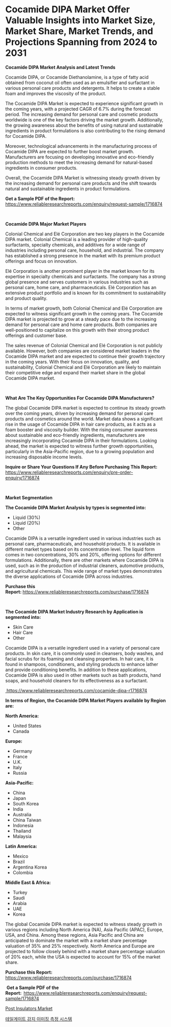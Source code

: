 <p><h1>Cocamide DIPA Market Offer Valuable Insights into Market Size, Market Share, Market Trends, and Projections Spanning from 2024 to 2031</h1></p><p><strong>Cocamide DIPA Market Analysis and Latest Trends</strong></p>
<p><p>Cocamide DIPA, or Cocamide Diethanolamine, is a type of fatty acid obtained from coconut oil often used as an emulsifier and surfactant in various personal care products and detergents. It helps to create a stable foam and improves the viscosity of the product.</p><p>The Cocamide DIPA Market is expected to experience significant growth in the coming years, with a projected CAGR of 6.7% during the forecast period. The increasing demand for personal care and cosmetic products worldwide is one of the key factors driving the market growth. Additionally, the growing awareness about the benefits of using natural and sustainable ingredients in product formulations is also contributing to the rising demand for Cocamide DIPA.</p><p>Moreover, technological advancements in the manufacturing process of Cocamide DIPA are expected to further boost market growth. Manufacturers are focusing on developing innovative and eco-friendly production methods to meet the increasing demand for natural-based ingredients in consumer products.</p><p>Overall, the Cocamide DIPA Market is witnessing steady growth driven by the increasing demand for personal care products and the shift towards natural and sustainable ingredients in product formulations.</p></p>
<p><strong>Get a Sample PDF of the Report:&nbsp;</strong> <a href="https://www.reliableresearchreports.com/enquiry/request-sample/1716874">https://www.reliableresearchreports.com/enquiry/request-sample/1716874</a></p>
<p>&nbsp;</p>
<p><strong>Cocamide DIPA Major Market Players</strong></p>
<p><p>Colonial Chemical and Elé Corporation are two key players in the Cocamide DIPA market. Colonial Chemical is a leading provider of high-quality surfactants, specialty chemicals, and additives for a wide range of industries including personal care, household, and industrial. The company has established a strong presence in the market with its premium product offerings and focus on innovation.</p><p>Elé Corporation is another prominent player in the market known for its expertise in specialty chemicals and surfactants. The company has a strong global presence and serves customers in various industries such as personal care, home care, and pharmaceuticals. Elé Corporation has an extensive product portfolio and is known for its commitment to sustainability and product quality.</p><p>In terms of market growth, both Colonial Chemical and Elé Corporation are expected to witness significant growth in the coming years. The Cocamide DIPA market is projected to grow at a steady pace due to the increasing demand for personal care and home care products. Both companies are well-positioned to capitalize on this growth with their strong product offerings and customer base.</p><p>The sales revenue of Colonial Chemical and Elé Corporation is not publicly available. However, both companies are considered market leaders in the Cocamide DIPA market and are expected to continue their growth trajectory in the coming years. With their focus on innovation, quality, and sustainability, Colonial Chemical and Elé Corporation are likely to maintain their competitive edge and expand their market share in the global Cocamide DIPA market.</p></p>
<p>&nbsp;</p>
<p><strong>What Are The Key Opportunities For Cocamide DIPA Manufacturers?</strong></p>
<p><p>The global Cocamide DIPA market is expected to continue its steady growth over the coming years, driven by increasing demand for personal care products and cosmetics around the world. Market data shows a significant rise in the usage of Cocamide DIPA in hair care products, as it acts as a foam booster and viscosity builder. With the rising consumer awareness about sustainable and eco-friendly ingredients, manufacturers are increasingly incorporating Cocamide DIPA in their formulations. Looking ahead, the market is expected to witness further growth opportunities, particularly in the Asia-Pacific region, due to a growing population and increasing disposable income levels.</p></p>
<p><strong>Inquire or Share Your Questions If Any Before Purchasing This Report:</strong> <a href="https://www.reliableresearchreports.com/enquiry/pre-order-enquiry/1716874">https://www.reliableresearchreports.com/enquiry/pre-order-enquiry/1716874</a></p>
<p>&nbsp;</p>
<p><strong>Market Segmentation</strong></p>
<p><strong>The Cocamide DIPA Market Analysis by types is segmented into:</strong></p>
<p><ul><li>Liquid (30%)</li><li>Liquid (20%)</li><li>Other</li></ul></p>
<p><p>Cocamide DIPA is a versatile ingredient used in various industries such as personal care, pharmaceuticals, and household products. It is available in different market types based on its concentration level. The liquid form comes in two concentrations, 30% and 20%, offering options for different formulations. Additionally, there are other markets where Cocamide DIPA is used, such as in the production of industrial cleaners, automotive products, and agricultural chemicals. This wide range of market types demonstrates the diverse applications of Cocamide DIPA across industries.</p></p>
<p><strong>Purchase this Report:&nbsp;</strong><a href="https://www.reliableresearchreports.com/purchase/1716874">https://www.reliableresearchreports.com/purchase/1716874</a></p>
<p>&nbsp;</p>
<p><strong>The Cocamide DIPA Market Industry Research by Application is segmented into:</strong></p>
<p><ul><li>Skin Care</li><li>Hair Care</li><li>Other</li></ul></p>
<p><p>Cocamide DIPA is a versatile ingredient used in a variety of personal care products. In skin care, it is commonly used in cleansers, body washes, and facial scrubs for its foaming and cleansing properties. In hair care, it is found in shampoos, conditioners, and styling products to enhance lather and provide conditioning benefits. In addition to these applications, Cocamide DIPA is also used in other markets such as bath products, hand soaps, and household cleaners for its effectiveness as a surfactant.</p></p>
<p><a href="https://www.reliableresearchreports.com/cocamide-dipa-r1716874">&nbsp;https://www.reliableresearchreports.com/cocamide-dipa-r1716874</a></p>
<p><strong>In terms of Region, the Cocamide DIPA Market Players available by Region are:</strong></p>
<p>
    <p> <strong> North America: </strong>
        <ul>
            <li>United States</li>
            <li>Canada</li>
        </ul>
        </p> 
    <p> <strong> Europe: </strong>
        <ul>
            <li>Germany</li>
            <li>France</li>
            <li>U.K.</li>
            <li>Italy</li>
            <li>Russia</li>
        </ul>
        </p> 
    <p> <strong> Asia-Pacific: </strong>
        <ul>
            <li>China</li>
            <li>Japan</li>
            <li>South Korea</li>
            <li>India</li>
            <li>Australia</li>
            <li>China Taiwan</li>
            <li>Indonesia</li>
            <li>Thailand</li>
            <li>Malaysia</li>
        </ul>
        </p> 
    <p> <strong> Latin America: </strong>
        <ul>
            <li>Mexico</li>
            <li>Brazil</li>
            <li>Argentina Korea</li>
            <li>Colombia</li>
        </ul>
        </p> 
    <p> <strong> Middle East & Africa: </strong>
        <ul>
            <li>Turkey</li>
            <li>Saudi</li>
            <li>Arabia</li>
            <li>UAE</li>
            <li>Korea</li>
        </ul>
    </p>
    </p>
<p><p>The global Cocamide DIPA market is expected to witness steady growth in various regions including North America (NA), Asia Pacific (APAC), Europe, USA, and China. Among these regions, Asia Pacific and China are anticipated to dominate the market with a market share percentage valuation of 35% and 25% respectively. North America and Europe are projected to follow closely behind with a market share percentage valuation of 20% each, while the USA is expected to account for 15% of the market share.</p></p>
<p><strong>Purchase this Report: </strong><a href="https://www.reliableresearchreports.com/purchase/1716874">https://www.reliableresearchreports.com/purchase/1716874</a></p>
<p>&nbsp;<strong>Get a Sample PDF of the Report:&nbsp;&nbsp;</strong><a href="https://www.reliableresearchreports.com/enquiry/request-sample/1716874">https://www.reliableresearchreports.com/enquiry/request-sample/1716874</a></p>
<p><strong></strong></p>
<p><p><a href="https://view.publitas.com/reportprime-1/post-insulators-market-growth-outlook-from-2024-to-2031-and-it-is-projecting-at-9-7-cagr-with-markets-trends-analysis-by-application-regional-outlook-and-revenue/">Post Insulators Market</a></p><p><a href="https://github.com/novabrown3/Market-Research-Report-List-1/blob/main/1649803101611.md">테일게이트 감지 이미징 측정 시스템</a></p></p>